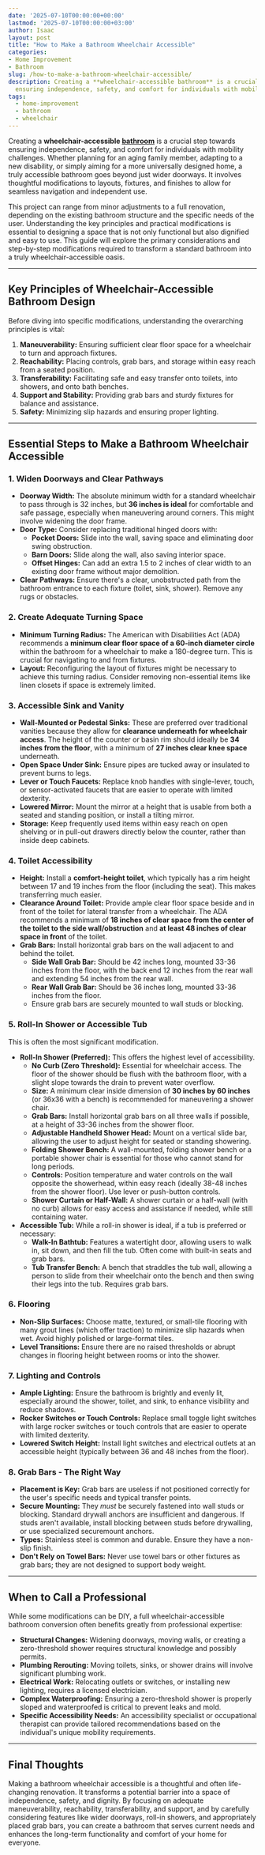 ```yaml
---
date: '2025-07-10T00:00:00+00:00'
lastmod: '2025-07-10T00:00:00+03:00'
author: Isaac
layout: post
title: "How to Make a Bathroom Wheelchair Accessible"
categories:
- Home Improvement
- Bathroom
slug: /how-to-make-a-bathroom-wheelchair-accessible/
description: Creating a **wheelchair-accessible bathroom** is a crucial step towards
  ensuring independence, safety, and comfort for individuals with mobility challenges...
tags: 
  - home-improvement
  - bathroom
  - wheelchair
---
```

Creating a **wheelchair-accessible [bathroom](/posts/bathroom-vent-fan-cfm-calculator/)** is a crucial step towards ensuring independence, safety, and comfort for individuals with mobility challenges. Whether planning for an aging family member, adapting to a new disability, or simply aiming for a more universally designed home, a truly accessible bathroom goes beyond just wider doorways. It involves thoughtful modifications to layouts, fixtures, and finishes to allow for seamless navigation and independent use.

This project can range from minor adjustments to a full renovation, depending on the existing bathroom structure and the specific needs of the user. Understanding the key principles and practical modifications is essential to designing a space that is not only functional but also dignified and easy to use. This guide will explore the primary considerations and step-by-step modifications required to transform a standard bathroom into a truly wheelchair-accessible oasis.

---

## Key Principles of Wheelchair-Accessible Bathroom Design

Before diving into specific modifications, understanding the overarching principles is vital:

1.  **Maneuverability:** Ensuring sufficient clear floor space for a wheelchair to turn and approach fixtures.
2.  **Reachability:** Placing controls, grab bars, and storage within easy reach from a seated position.
3.  **Transferability:** Facilitating safe and easy transfer onto toilets, into showers, and onto bath benches.
4.  **Support and Stability:** Providing grab bars and sturdy fixtures for balance and assistance.
5.  **Safety:** Minimizing slip hazards and ensuring proper lighting.

---

## Essential Steps to Make a Bathroom Wheelchair Accessible

### 1. Widen Doorways and Clear Pathways

* **Doorway Width:** The absolute minimum width for a standard wheelchair to pass through is 32 inches, but **36 inches is ideal** for comfortable and safe passage, especially when maneuvering around corners. This might involve widening the door frame.
* **Door Type:** Consider replacing traditional hinged doors with:
    * **Pocket Doors:** Slide into the wall, saving space and eliminating door swing obstruction.
    * **Barn Doors:** Slide along the wall, also saving interior space.
    * **Offset Hinges:** Can add an extra 1.5 to 2 inches of clear width to an existing door frame without major demolition.
* **Clear Pathways:** Ensure there's a clear, unobstructed path from the bathroom entrance to each fixture (toilet, sink, shower). Remove any rugs or obstacles.

### 2. Create Adequate Turning Space

* **Minimum Turning Radius:** The American with Disabilities Act (ADA) recommends a **minimum clear floor space of a 60-inch diameter circle** within the bathroom for a wheelchair to make a 180-degree turn. This is crucial for navigating to and from fixtures.
* **Layout:** Reconfiguring the layout of fixtures might be necessary to achieve this turning radius. Consider removing non-essential items like linen closets if space is extremely limited.

### 3. Accessible Sink and Vanity

* **Wall-Mounted or Pedestal Sinks:** These are preferred over traditional vanities because they allow for **clearance underneath for wheelchair access**. The height of the counter or basin rim should ideally be **34 inches from the floor**, with a minimum of **27 inches clear knee space** underneath.
* **Open Space Under Sink:** Ensure pipes are tucked away or insulated to prevent burns to legs.
* **Lever or Touch Faucets:** Replace knob handles with single-lever, touch, or sensor-activated faucets that are easier to operate with limited dexterity.
* **Lowered Mirror:** Mount the mirror at a height that is usable from both a seated and standing position, or install a tilting mirror.
* **Storage:** Keep frequently used items within easy reach on open shelving or in pull-out drawers directly below the counter, rather than inside deep cabinets.

### 4. Toilet Accessibility

* **Height:** Install a **comfort-height toilet**, which typically has a rim height between 17 and 19 inches from the floor (including the seat). This makes transferring much easier.
* **Clearance Around Toilet:** Provide ample clear floor space beside and in front of the toilet for lateral transfer from a wheelchair. The ADA recommends a minimum of **18 inches of clear space from the center of the toilet to the side wall/obstruction** and **at least 48 inches of clear space in front** of the toilet.
* **Grab Bars:** Install horizontal grab bars on the wall adjacent to and behind the toilet.
    * **Side Wall Grab Bar:** Should be 42 inches long, mounted 33-36 inches from the floor, with the back end 12 inches from the rear wall and extending 54 inches from the rear wall.
    * **Rear Wall Grab Bar:** Should be 36 inches long, mounted 33-36 inches from the floor.
    * Ensure grab bars are securely mounted to wall studs or blocking.

### 5. Roll-In Shower or Accessible Tub

This is often the most significant modification.

* **Roll-In Shower (Preferred):** This offers the highest level of accessibility.
    * **No Curb (Zero Threshold):** Essential for wheelchair access. The floor of the shower should be flush with the bathroom floor, with a slight slope towards the drain to prevent water overflow.
    * **Size:** A minimum clear inside dimension of **30 inches by 60 inches** (or 36x36 with a bench) is recommended for maneuvering a shower chair.
    * **Grab Bars:** Install horizontal grab bars on all three walls if possible, at a height of 33-36 inches from the shower floor.
    * **Adjustable Handheld Shower Head:** Mount on a vertical slide bar, allowing the user to adjust height for seated or standing showering.
    * **Folding Shower Bench:** A wall-mounted, folding shower bench or a portable shower chair is essential for those who cannot stand for long periods.
    * **Controls:** Position temperature and water controls on the wall opposite the showerhead, within easy reach (ideally 38-48 inches from the shower floor). Use lever or push-button controls.
    * **Shower Curtain or Half-Wall:** A shower curtain or a half-wall (with no curb) allows for easy access and assistance if needed, while still containing water.
* **Accessible Tub:** While a roll-in shower is ideal, if a tub is preferred or necessary:
    * **Walk-In Bathtub:** Features a watertight door, allowing users to walk in, sit down, and then fill the tub. Often come with built-in seats and grab bars.
    * **Tub Transfer Bench:** A bench that straddles the tub wall, allowing a person to slide from their wheelchair onto the bench and then swing their legs into the tub. Requires grab bars.

### 6. Flooring

* **Non-Slip Surfaces:** Choose matte, textured, or small-tile flooring with many grout lines (which offer traction) to minimize slip hazards when wet. Avoid highly polished or large-format tiles.
* **Level Transitions:** Ensure there are no raised thresholds or abrupt changes in flooring height between rooms or into the shower.

### 7. Lighting and Controls

* **Ample Lighting:** Ensure the bathroom is brightly and evenly lit, especially around the shower, toilet, and sink, to enhance visibility and reduce shadows.
* **Rocker Switches or Touch Controls:** Replace small toggle light switches with large rocker switches or touch controls that are easier to operate with limited dexterity.
* **Lowered Switch Height:** Install light switches and electrical outlets at an accessible height (typically between 36 and 48 inches from the floor).

### 8. Grab Bars - The Right Way

* **Placement is Key:** Grab bars are useless if not positioned correctly for the user's specific needs and typical transfer points.
* **Secure Mounting:** They *must* be securely fastened into wall studs or blocking. Standard drywall anchors are insufficient and dangerous. If studs aren't available, install blocking between studs before drywalling, or use specialized securemount anchors.
* **Types:** Stainless steel is common and durable. Ensure they have a non-slip finish.
* **Don't Rely on Towel Bars:** Never use towel bars or other fixtures as grab bars; they are not designed to support body weight.

---

## When to Call a Professional

While some modifications can be DIY, a full wheelchair-accessible bathroom conversion often benefits greatly from professional expertise:

* **Structural Changes:** Widening doorways, moving walls, or creating a zero-threshold shower requires structural knowledge and possibly permits.
* **Plumbing Rerouting:** Moving toilets, sinks, or shower drains will involve significant plumbing work.
* **Electrical Work:** Relocating outlets or switches, or installing new lighting, requires a licensed electrician.
* **Complex Waterproofing:** Ensuring a zero-threshold shower is properly sloped and waterproofed is critical to prevent leaks and mold.
* **Specific Accessibility Needs:** An accessibility specialist or occupational therapist can provide tailored recommendations based on the individual's unique mobility requirements.

---

## Final Thoughts

Making a bathroom wheelchair accessible is a thoughtful and often life-changing renovation. It transforms a potential barrier into a space of independence, safety, and dignity. By focusing on adequate maneuverability, reachability, transferability, and support, and by carefully considering features like wider doorways, roll-in showers, and appropriately placed grab bars, you can create a bathroom that serves current needs and enhances the long-term functionality and comfort of your home for everyone.

